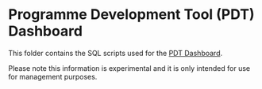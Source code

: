 # Programme Development Tool (PDT) Dashboard

This folder contains the SQL scripts used for the [PDT Dashboard](https://future.nhs.uk/NHSTalkingTherapies/view?objectID=40638544).

Please note this information is experimental and it is only intended for use for management purposes.
